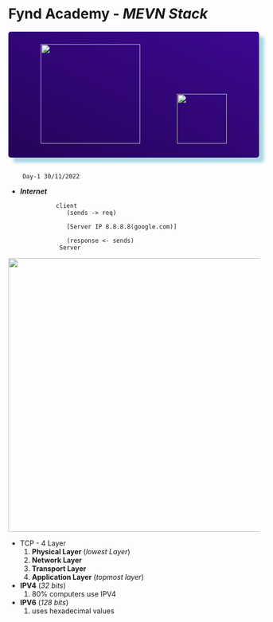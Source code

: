 # Fynd Academy - _MEVN Stack_


<center>
<div style="padding:25px 0 25px 0 ;background: linear-gradient(25deg, #000000, #5d0ce4);background-size: 400% 400%;color:#fff;border-radius:5px;box-shadow: 10px 10px 5px lightblue;">
<img src="https://assets.website-files.com/5f2bd20de11b965424e6cb83/5f488d318fc20ea7c2b08549_FYNDDDD.svg" width="200"/>
<span style="padding:35px"></span>
<img src="https://assets.website-files.com/603683469df97967298e6e81/6037ed523cde7f1958341705_logo.png" height="100"/>
</center>
</div>
<br/>

        Day-1 30/11/2022

- **_Internet_**

                client
                   (sends -> req)

                   [Server IP 8.8.8.8(google.com)]

                   (response <- sends)
                 Server

<center>
<img src="https://bytesofgigabytes.com/IMAGES/Networking/Server/Client%20server.png" width="550"/>
</center>

- TCP - 4 Layer
  1.  **Physical Layer** (_lowest Layer_)
  2.  **Network Layer**
  3.  **Transport Layer**
  4.  **Application Layer** (_topmost layer_)
- **IPV4** (_32 bits_)
  1.  80% computers use IPV4
- **IPV6** (_128 bits_)
  1.  uses hexadecimal values
